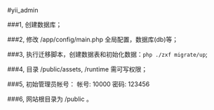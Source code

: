#yii_admin

###1, 创建数据库；

###2, 修改 /app/config/main.php 全局配置，数据库(db)等；

###3, 执行迁移脚本，创建数据表和初始化数据：`php ./zxf migrate/up`;

###4, 目录 /public/assets, /runtime 需可写权限；

###5, 初始管理员帐号：
    帐号: 10000     密码: 123456

###6, 网站根目录为 /public 。
